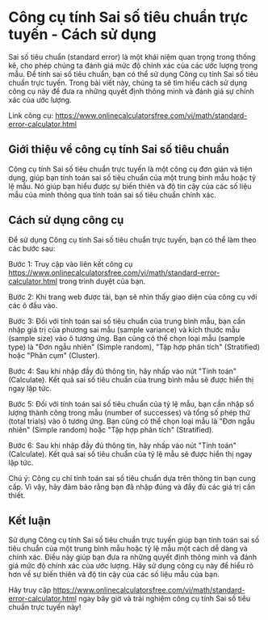 Công cụ tính Sai số tiêu chuẩn trực tuyến - Cách sử dụng
========================================================

Sai số tiêu chuẩn (standard error) là một khái niệm quan trọng trong thống kê, cho phép chúng ta đánh giá mức độ chính xác của các ước lượng trong mẫu. Để tính sai số tiêu chuẩn, bạn có thể sử dụng Công cụ tính Sai số tiêu chuẩn trực tuyến. Trong bài viết này, chúng ta sẽ tìm hiểu cách sử dụng công cụ này để đưa ra những quyết định thông minh và đánh giá sự chính xác của ước lượng.

Link công cụ: <https://www.onlinecalculatorsfree.com/vi/math/standard-error-calculator.html>

Giới thiệu về công cụ tính Sai số tiêu chuẩn
--------------------------------------------

Công cụ tính Sai số tiêu chuẩn trực tuyến là một công cụ đơn giản và tiện dụng, giúp bạn tính toán sai số tiêu chuẩn của một trung bình mẫu hoặc tỷ lệ mẫu. Nó giúp bạn hiểu được sự biến thiên và độ tin cậy của các số liệu mẫu của mình thông qua tính toán sai số tiêu chuẩn chính xác.

Cách sử dụng công cụ
--------------------

Để sử dụng Công cụ tính Sai số tiêu chuẩn trực tuyến, bạn có thể làm theo các bước sau:

Bước 1: Truy cập vào liên kết công cụ <https://www.onlinecalculatorsfree.com/vi/math/standard-error-calculator.html> trong trình duyệt của bạn.

Bước 2: Khi trang web được tải, bạn sẽ nhìn thấy giao diện của công cụ với các ô đầu vào.

Bước 3: Đối với tính toán sai số tiêu chuẩn của trung bình mẫu, bạn cần nhập giá trị của phương sai mẫu (sample variance) và kích thước mẫu (sample size) vào ô tương ứng. Bạn cũng có thể chọn loại mẫu (sample type) là "Đơn ngẫu nhiên" (Simple random), "Tập hợp phân tích" (Stratified) hoặc "Phân cụm" (Cluster).

Bước 4: Sau khi nhập đầy đủ thông tin, hãy nhấp vào nút "Tính toán" (Calculate). Kết quả sai số tiêu chuẩn của trung bình mẫu sẽ được hiển thị ngay lập tức.

Bước 5: Đối với tính toán sai số tiêu chuẩn của tỷ lệ mẫu, bạn cần nhập số lượng thành công trong mẫu (number of successes) và tổng số phép thử (total trials) vào ô tương ứng. Bạn cũng có thể chọn loại mẫu là "Đơn ngẫu nhiên" (Simple random) hoặc "Tập hợp phân tích" (Stratified).

Bước 6: Sau khi nhập đầy đủ thông tin, hãy nhấp vào nút "Tính toán" (Calculate). Kết quả sai số tiêu chuẩn của tỷ lệ mẫu sẽ được hiển thị ngay lập tức.

Chú ý: Công cụ chỉ tính toán sai số tiêu chuẩn dựa trên thông tin bạn cung cấp. Vì vậy, hãy đảm bảo rằng bạn đã nhập đúng và đầy đủ các giá trị cần thiết.

Kết luận
--------

Sử dụng Công cụ tính Sai số tiêu chuẩn trực tuyến giúp bạn tính toán sai số tiêu chuẩn của một trung bình mẫu hoặc tỷ lệ mẫu một cách dễ dàng và chính xác. Điều này giúp bạn đưa ra những quyết định thông minh và đánh giá mức độ chính xác của ước lượng. Hãy sử dụng công cụ này để hiểu rõ hơn về sự biến thiên và độ tin cậy của các số liệu mẫu của bạn.

Hãy truy cập <https://www.onlinecalculatorsfree.com/vi/math/standard-error-calculator.html> ngay bây giờ và trải nghiệm công cụ tính Sai số tiêu chuẩn trực tuyến này!